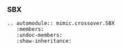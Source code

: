 ### SBX
```{eval-rst}  
.. automodule:: mimic.crossover.SBX
   :members:
   :undoc-members:
   :show-inheritance:
```